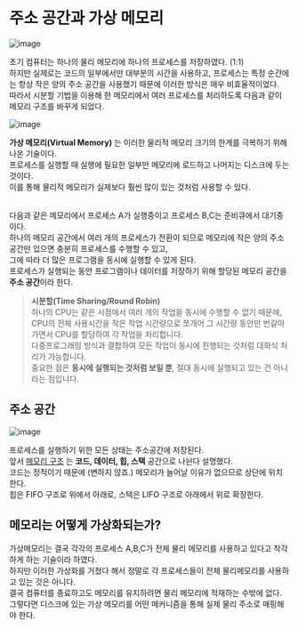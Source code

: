 # 주소 공간과 가상 메모리


![image](https://github.com/dlrkdus/CS_STUDY/assets/99721126/1183c2a1-aae1-4ca0-9aa2-4e377889a6df)

초기 컴퓨터는 하나의 물리 메모리에 하나의 프로세스를 저장하였다. (1:1) <br>
하지만 실제로는 코드의 일부에서만 대부분의 시간을 사용하고, 프로세스는 특정 순간에는 항상 작은 양의 주소 공간을 사용했기 때문에 이러한 방식은 매우 비효율적이었다. <br>
따라서 시분할 기법을 이용해 한 메모리에서 여러 프로세스를 처리하도록 다음과 같이 메모리 구조를 바꾸게 되었다. <br>

![image](https://github.com/dlrkdus/CS_STUDY/assets/99721126/a533ae4c-16b2-445d-a30e-40385f7285df)

**가상 메모리(Virtual Memory)** 는 이러한 물리적 메모리 크기의 한계를 극복하기 위해 나온 기술이다.<br>
프로세스를 실행할 때 실행에 필요한 일부만 메모리에 로드하고 나머지는 디스크에 두는 것이다. <br>
이를 통해 물리적 메모리가 실제보다 훨씬 많이 있는 것처럼 사용할 수 있다.<br> <br>

다음과 같은 메모리에서 프로세스 A가 실행중이고 프로세스 B,C는 준비큐에서 대기중이다. <br>
하나의 메모리 공간에서 여러 개의 프로세스가 전환이 되므로  메모리에 작은 양의 주소 공간만 있으면 충분히 프로세스를 수행할 수 있고, <br>
그에 따라 더 많은 프로그램을 동시에 실행할 수 있게 된다. <br>
프로세스가 실행되는 동안 프로그램이나 데이터를 저장하기 위해 할당된 메모리 공간을 **주소 공간**이라 한다. <br>

>**시분할(Time Sharing/Round Robin)**<br>
>하나의 CPU는 같은 시점에서 여러 개의 작업을 동시에 수행할 수 없기 때문에,<br>
> CPU의 전체 사용시간을 작은 작업 시간량으로 쪼개어 그 시간량 동안만 번갈아가면서 CPU를 할당하여 각 작업을 처리합니다.<br>
> 다중프로그래밍 방식과 결합하여 모든 작업이 동시에 진행되는 것처럼 대화식 처리가 가능합니다.<br>
> 중요한 점은 **동시에 실행되는 것처럼 보일 뿐**, 절대 동시에 실행되고 있는 건 아니라는 점입니다. <br>


## 주소 공간

![image](https://github.com/dlrkdus/CS_STUDY/assets/99721126/827ca84f-cfc0-4c25-a709-358b5f1d252d)

프로세스를 실행하기 위한 모든 상태는 주소공간에 저장된다. <br>
앞서 [메모리 구조](https://github.com/dlrkdus/CS_STUDY/blob/main/%EC%9A%B4%EC%98%81%EC%B2%B4%EC%A0%9C/%EB%A9%94%EB%AA%A8%EB%A6%AC%EA%B3%84%EC%B8%B5/%EC%9D%B4%EA%B0%80%EC%97%B0.md)
는 **코드, 데이터, 힙, 스택** 공간으로 나뉜다 설명했다. <br>
코드는 정적이기 때문에 (변하지 않죠.) 메모리가 늘어날 이유가 없으므로 상단에 위치한다. <br>
힙은 FIFO 구조로 위에서 아래로, 스택은 LIFO 구조로 아래에서 위로 확장한다. <br>

## 메모리는 어떻게 가상화되는가? 

가상메모리는 결국 각각의 프로세스 A,B,C가 전체 물리 메모리를 사용하고 있다고 착각하게 하는 기술이라 하였다. <br>
하지만 이러한 가상화를 거쳤다 해서 정말로 각 프로세스들이 전체 물리메모리를 사용하고 있는 것은 아니다. <br>
결국 컴퓨터를 종료하고도 메모리를 유지하려면 물리 메모리에 적재하는 수밖에 없다. <br>
그렇다면 디스크에 있는 가상 메모리를 어떤 메커니즘을 통해 실제 물리 주소로 매핑해야 한다. <br>


